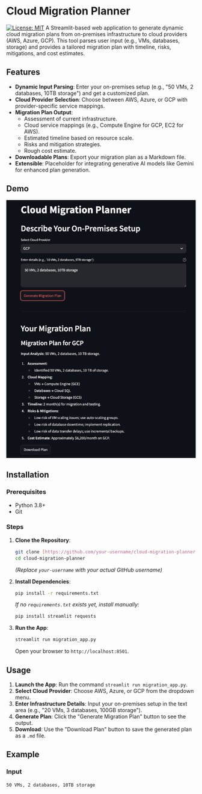 # Cloud Migration Planner

[![License: MIT](https://img.shields.io/badge/License-MIT-yellow.svg)](https://opensource.org/licenses/MIT) A Streamlit-based web application to generate dynamic cloud migration plans from on-premises infrastructure to cloud providers (AWS, Azure, GCP). This tool parses user input (e.g., VMs, databases, storage) and provides a tailored migration plan with timeline, risks, mitigations, and cost estimates.

## Features

* **Dynamic Input Parsing**: Enter your on-premises setup (e.g., "50 VMs, 2 databases, 10TB storage") and get a customized plan.
* **Cloud Provider Selection**: Choose between AWS, Azure, or GCP with provider-specific service mappings.
* **Migration Plan Output**:
    * Assessment of current infrastructure.
    * Cloud service mappings (e.g., Compute Engine for GCP, EC2 for AWS).
    * Estimated timeline based on resource scale.
    * Risks and mitigation strategies.
    * Rough cost estimate.
* **Downloadable Plans**: Export your migration plan as a Markdown file.
* **Extensible**: Placeholder for integrating generative AI models like Gemini for enhanced plan generation.

## Demo

![App Demo Placeholder](migration.gif)

## Installation

### Prerequisites

* Python 3.8+
* Git

### Steps

1.  **Clone the Repository**:
    ```bash
    git clone [https://github.com/your-username/cloud-migration-planner.git](https://www.google.com/search?q=https://github.com/your-username/cloud-migration-planner.git)
    cd cloud-migration-planner
    ```
    *(Replace `your-username` with your actual GitHub username)*

2.  **Install Dependencies**:
    ```bash
    pip install -r requirements.txt
    ```
    *If no `requirements.txt` exists yet, install manually:*
    ```bash
    pip install streamlit requests
    ```

3.  **Run the App**:
    ```bash
    streamlit run migration_app.py
    ```
    Open your browser to `http://localhost:8501`.

## Usage

1.  **Launch the App**: Run the command `streamlit run migration_app.py`.
2.  **Select Cloud Provider**: Choose AWS, Azure, or GCP from the dropdown menu.
3.  **Enter Infrastructure Details**: Input your on-premises setup in the text area (e.g., "20 VMs, 3 databases, 100GB storage").
4.  **Generate Plan**: Click the "Generate Migration Plan" button to see the output.
5.  **Download**: Use the "Download Plan" button to save the generated plan as a `.md` file.

## Example

### Input

```text
50 VMs, 2 databases, 10TB storage
